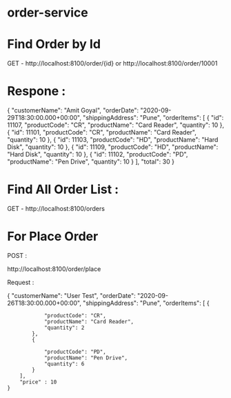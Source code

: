 # order-service


# Find Order by Id
GET - http://localhost:8100/order/{id}  or http://localhost:8100/order/10001

# Respone : 


{
    "customerName": "Amit Goyal",
    "orderDate": "2020-09-29T18:30:00.000+00:00",
    "shippingAddress": "Pune",
    "orderItems": [
        {
            "id": 11107,
            "productCode": "CR",
            "productName": "Card Reader",
            "quantity": 10
        },
        {
            "id": 11101,
            "productCode": "CR",
            "productName": "Card Reader",
            "quantity": 10
        },
        {
            "id": 11103,
            "productCode": "HD",
            "productName": "Hard Disk",
            "quantity": 10
        },
        {
            "id": 11109,
            "productCode": "HD",
            "productName": "Hard Disk",
            "quantity": 10
        },
        {
            "id": 11102,
            "productCode": "PD",
            "productName": "Pen Drive",
            "quantity": 10
        }
    ],
    "total": 30
}




# Find All Order List : 

GET - http://localhost:8100/orders


# For Place Order 
POST : 

http://localhost:8100/order/place  

Request : 


{
        "customerName": "User Test",
        "orderDate": "2020-09-26T18:30:00.000+00:00",
        "shippingAddress": "Pune",
        "orderItems": [
            {
               
                "productCode": "CR",
                "productName": "Card Reader",
                "quantity": 2
            },
            {
              
                "productCode": "PD",
                "productName": "Pen Drive",
                "quantity": 6
            }
        ],
        "price" : 10
    }
